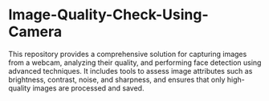 # Image-Quality-Check-Using-Camera
This repository provides a comprehensive solution for capturing images from a webcam, analyzing their quality, and performing face detection using advanced techniques. It includes tools to assess image attributes such as brightness, contrast, noise, and sharpness, and ensures that only high-quality images are processed and saved.
